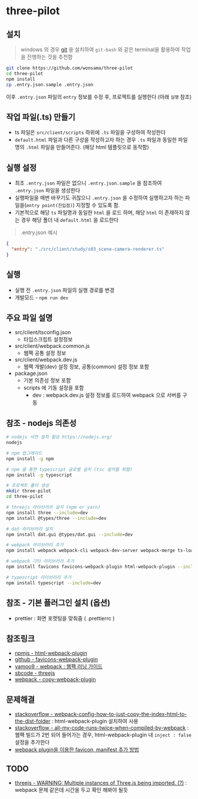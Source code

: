 # three-pilot

## 설치

> windows 의 경우 [git](https://git-scm.com/) 을 설치하여 `git-bash` 와 같은 terminal을 활용하여 작업을 진행하는 것을 추천함

```sh
git clone https://github.com/wonsama/three-pilot
cd three-pilot
npm install
cp .entry.json.sample .entry.json
```

이후 `.entry.json` 파일의 `entry` 정보를 수정 후, 프로젝트를 실행한다 (아래 `실행` 참조)

## 작업 파일(.ts) 만들기

- ts 파일은 `src/client/scripts` 하위에 `.ts` 파일을 구성하여 작성한다
- `default.html` 파일과 다른 구성을 작성하고자 하는 경우 `.ts` 파일과 동일한 파일명의 `.html` 파일을 만들어준다. (해당 html 템플릿으로 동작함)

## 실행 설정

- 최초 `.entry.json` 파일은 없으니 `.entry.json.sample` 을 참조하여 `.entry.json` 파일을 생성한다
- 실행파일을 매번 바꾸기도 귀찮으니 `.entry.json` 을 수정하여 실행하고자 하는 파일을(`entry point(진입점)`) 지정할 수 있도록 함.
- 기본적으로 해당 `ts` 파일명과 동일한 `html` 을 로드 하며, 해당 `html` 이 존재하지 않는 경우 해당 폴더 내 `default.html` 을 로드한다

> .entry.json 예시

```json
{
  "entry": "./src/client/study/s03_scene-camera-renderer.ts"
}
```

## 실행

- 실행 전 `.entry.json` 파일의 실행 경로를 변경
- 개발모드 - `npm run dev`

## 주요 파일 설명

- src/client/tsconfig.json
  - 타입스크립트 설정정보
- src/client/webpack.common.js
  - 웹팩 공통 설정 정보
- src/client/webpack.dev.js
  - 웹팩 개발(dev) 설정 정보, 공통(common) 설정 정보 포함
- package.json
  - 기본 의존성 정보 포함
  - scripts 에 기동 설정을 포함
    - dev : webpack.dev.js 설정 정보를 로드하여 webpack 으로 서버를 구동

## 참조 - nodejs 의존성

```sh
# nodejs 사전 설치 필요 https://nodejs.org/
nodejs

# npm 업그레이드
npm install -g npm

# npm 을 통한 typescript 글로벌 설치 (tsc 설치를 위함)
npm install -g typescript

# 프로젝트 폴더 생성
mkdir three-pilot
cd three-pilot

# threejs 라이브러리 설치 (npm or yarn)
npm install three --include=dev
npm install @types/three --include=dev

# dat 라이브러리 설치
npm install dat.gui @types/dat.gui --include=dev

# webpack 라이브러리 추가
npm install webpack webpack-cli webpack-dev-server webpack-merge ts-loader --include=dev

# webpack 기타 라이브러리 추가
npm install favicons favicons-webpack-plugin html-webpack-plugin --include=dev

# typescript 라이브러리 추가
npm install typescript --include=dev
```

## 참조 - 기본 플러그인 설치 (옵션)

- prettier : 화면 포맷팅을 맞춰줌 ( .prettierrc )

## 참조링크

- [npmjs - html-webpack-plugin](https://www.npmjs.com/package/html-webpack-plugin)
- [github - favicons-webpack-plugin](https://github.com/jantimon/favicons-webpack-plugin)
- [yamoo9 - webpack : 웹팩 러닝 가이드](https://yamoo9.gitbook.io/webpack/)
- [sbcode - threejs](https://sbcode.net/threejs)
- [webpack - copy-webpack-plugin](https://webpack.js.org/plugins/copy-webpack-plugin/)

## 문제해결

- [stackoverflow - webpack-config-how-to-just-copy-the-index-html-to-the-dist-folder](https://stackoverflow.com/questions/32155154/webpack-config-how-to-just-copy-the-index-html-to-the-dist-folder) : html-webpack-plugin 설치하여 사용
- [stackoverflow - all-my-code-runs-twice-when-compiled-by-webpack](https://stackoverflow.com/questions/37081559/all-my-code-runs-twice-when-compiled-by-webpack) : 웹팩 빌드가 2번 되어 들어가는 경우, html-webpack-plugin 내 `inject : false` 설정을 추가한다
- [webpack plugin을 이용한 favicon, manifest 추가 방법](https://yujo11.github.io/webpack/webpack%20favicon,%20manifest.json%20%EC%B6%94%EA%B0%80%ED%95%98%EA%B8%B0/)

## TODO

- [threejs - WARNING: Multiple instances of Three.js being imported. (?)](https://discourse.threejs.org/t/warning-multiple-instances-of-three-js-being-imported/24191) : webpack 문제 같은데 시간을 두고 확인 해봐야 될듯
